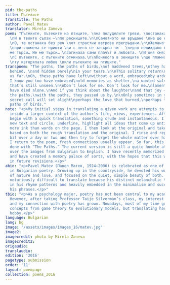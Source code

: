 ```yaml
---
pid: the-paths
title: Пътеките
transtitle: The Paths
author: Pavel Matev
translator: Mirela Zaneva
poem: "Пътеките, пътеките на птиците, \nна полуделите треви, \nостанаха зад нас, уви!
  \nИ в твоите сълзи —\nпо ресниците.\n\nСамотното ни връщане \nне ще ни отведе далеч.
  \nО, те останаха без реч \nот страстни ветрове прегръщани.\n\nЖеланото спасение
  \nпри спомена се приюти \nи с него се загърна ти — \nедно невиждано видение.\n\nНе
  ме търси… Не ме търси… \nЗагинаха сами плачът и любовта. \nИ оня смях. И радостта.
  \nС пътеките, с пътеките отминаха.\n\nПонякога в зениците \nще пламнат с таен зов
  \nту изгорялата любов \nили пътеките на птиците."
transpoem: "The paths, the paths of birds,\nof maddened trees,\nthey have remained
  behind, \nand hidden barely\nin your tears.\n\nThis solitary return\nwill not return
  us far.\nOh, these paths have left\nwithout a word, embraced\nby ardent winds.\n\nAnd
  I know you too have embraced\nold memories as shelter,\na wanted salvation,\na sight
  that’s still unseen.\n\nDon’t look for me. Don’t look for me…\nlaments and love
  have died alone.\nAnd if you think about the laughter\nand that joy — it’s with
  the paths,\nwith the paths, they passed us by.\n\nOnly sometimes in your eyes,\na
  secret call will set alight\nperhaps the love that burned,\nperhaps the paths,\nthe
  paths of birds."
note: "<p>My initial steps in translating a given work are attempts to place the poem
  inside a larger context of the author’s life, views, experiences. Afterwards, I
  begin with a quick translation, something crude and instantaneous. I focus on the
  new text and circle, underline, highlight all ideas that come up until there is
  more ink than words on the page. I then look at the original and take on more edits
  based on both the rough translation and the original. I rinse and repeat quite a
  bit over a day or two and then try to forget the whole matter ever happened. When
  I return to the poem, fresh connections usually appear. So far, this is what I have
  done with “The Paths.” The current version is still a quite humble attempt to carry
  over the images from Bulgarian to English. I have recently memorized the poem fully
  and have created a memory palace of sorts, with the hopes that this will aid me
  in future revisions.</p>"
abio: "<p>Pavel Matev (Павел Матев, 1924–2006) is celebrated as one of the best lyricists
  in Bulgarian poetry. Growing up in the countryside, he devoted his work to the study
  of nature and love, and focused on the quiet, simple beauty of both. He is considered
  notoriously difficult to translate because his distinct melancholic tone is rooted
  in his rhyme patterns and heavily embedded in the minimalism and succinctness of
  his phrases.</p>"
tbio: "<p>As a psychology major, poetry has not been central to my academic pursuits.
  However, after taking Professor Taije Silverman’s class, my interest in translation
  and my connection with poetry has grown. Nowadays, most of my time goes to applying
  concepts from game theory to evolutionary models, but translating has become a favorite
  hobby.</p>"
language: Bulgarian
lang: bg
image: "/assets/images/images_16/matev.jpg"
image2:
imagecredit: photo by Mirela Zaneva
imagecredit2:
origaudio:
translaudio:
edition: '2016'
pagetype: submission
order: '11'
layout: poempage
collection: poems_2016
---
```

